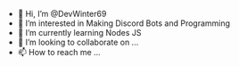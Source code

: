 - 👋 Hi, I’m @DevWinter69
- 👀 I’m interested in Making Discord Bots and Programming
- 🌱 I’m currently learning Nodes JS
- 💞️ I’m looking to collaborate on ...
- 📫 How to reach me ...

<!---
DevWinter69/DevWinter69 is a ✨ special ✨ repository because its `README.md` (this file) appears on your GitHub profile.
You can click the Preview link to take a look at your changes.
--->
